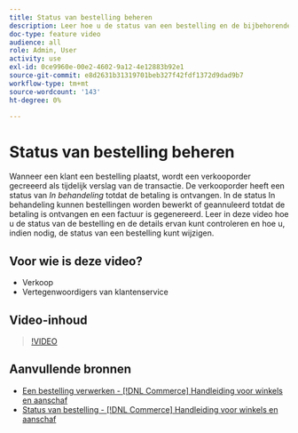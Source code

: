 ```yaml
---
title: Status van bestelling beheren
description: Leer hoe u de status van een bestelling en de bijbehorende details kunt controleren en hoe u de status van een bestelling kunt wijzigen.
doc-type: feature video
audience: all
role: Admin, User
activity: use
exl-id: 0ce9960e-00e2-4602-9a12-4e12883b92e1
source-git-commit: e8d2631b31319701beb327f42fdf1372d9dad9b7
workflow-type: tm+mt
source-wordcount: '143'
ht-degree: 0%

---
```


# Status van bestelling beheren

Wanneer een klant een bestelling plaatst, wordt een verkooporder gecreeerd als tijdelijk verslag van de transactie. De verkooporder heeft een status van _In behandeling_ totdat de betaling is ontvangen. In de status In behandeling kunnen bestellingen worden bewerkt of geannuleerd totdat de betaling is ontvangen en een factuur is gegenereerd. Leer in deze video hoe u de status van de bestelling en de details ervan kunt controleren en hoe u, indien nodig, de status van een bestelling kunt wijzigen.

## Voor wie is deze video?

- Verkoop
- Vertegenwoordigers van klantenservice

## Video-inhoud

>[!VIDEO](https://video.tv.adobe.com/v/343935?quality=12&learn=on)

## Aanvullende bronnen

- [Een bestelling verwerken - [!DNL Commerce] Handleiding voor winkels en aanschaf](https://experienceleague.adobe.com/docs/commerce-admin/stores-sales/order-management/orders/order-processing.html#process-an-order)
- [Status van bestelling - [!DNL Commerce] Handleiding voor winkels en aanschaf](https://experienceleague.adobe.com/docs/commerce-admin/stores-sales/order-management/orders/order-status.html)
